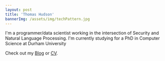 ```yaml
---
layout: post
title: 'Thomas Hudson'
bannerImg: /assets/img/techPattern.jpg
---
```


I'm a programmer/data scientist working in the intersection of Security and Natural Language Processing. I'm currently studying for a PhD in Computer Science at Durham University

Check out my [Blog](/blog) or [CV](/cv).

